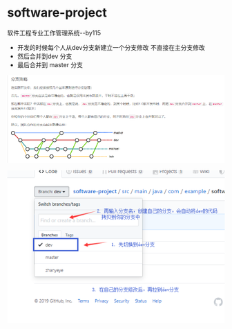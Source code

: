 # software-project
软件工程专业工作管理系统--by115

+ 开发的时候每个人从dev分支新建立一个分支修改 不直接在主分支修改
+ 然后合并到dev 分支
+ 最后合并到 master 分支  

![](https://raw.githubusercontent.com/zhanyeye/Figure-bed/img/img/20190608000231.png)
  
![](https://raw.githubusercontent.com/zhanyeye/Figure-bed/img/img/20190608081908.png)
